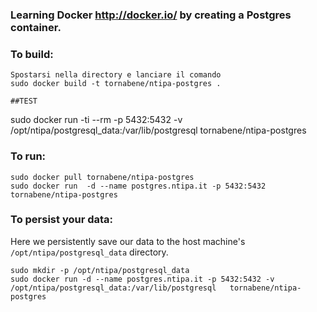 ### Learning Docker http://docker.io/ by creating a Postgres container.

### To build:

	Spostarsi nella directory e lanciare il comando
    sudo docker build -t tornabene/ntipa-postgres .
    
    ##TEST
   sudo docker run -ti --rm  -p 5432:5432 -v  /opt/ntipa/postgresql_data:/var/lib/postgresql   tornabene/ntipa-postgres 
  
  
  
### To run:

    sudo docker pull tornabene/ntipa-postgres
    sudo docker run  -d --name postgres.ntipa.it -p 5432:5432   tornabene/ntipa-postgres
    
### To persist your data:

Here we persistently save our data to the host machine's ``/opt/ntipa/postgresql_data`` directory.

    sudo mkdir -p /opt/ntipa/postgresql_data
    sudo docker run -d --name postgres.ntipa.it -p 5432:5432 -v  /opt/ntipa/postgresql_data:/var/lib/postgresql   tornabene/ntipa-postgres 
    
    
   